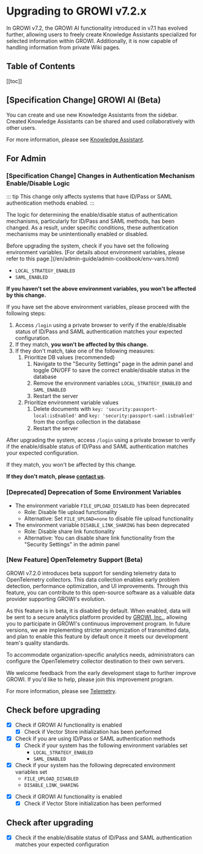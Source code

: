 # Upgrading to GROWI v7.2.x

In GROWI v7.2, the GROWI AI functionality introduced in v7.1 has evolved further, allowing users to freely create Knowledge Assistants specialized for selected information within GROWI.
Additionally, it is now capable of handling information from private Wiki pages.


## Table of Contents

[[toc]]


## [Specification Change] GROWI AI (Beta)

You can create and use new Knowledge Assistants from the sidebar. Created Knowledge Assistants can be shared and used collaboratively with other users.

For more information, please see [Knowledge Assistant](/en/guide/features/ai-knowledge-assistant.html).



## For Admin

### [Specification Change] Changes in Authentication Mechanism Enable/Disable Logic

::: tip
This change only affects systems that have ID/Pass or SAML authentication methods enabled.
:::

The logic for determining the enable/disable status of authentication mechanisms, particularly for ID/Pass and SAML methods, has been changed.
As a result, under specific conditions, these authentication mechanisms may be unintentionally enabled or disabled.

<ContextualBlock context="docs-growi-org">
Before upgrading the system, check if you have set the following environment variables. [For details about environment variables, please refer to this page.](/en/admin-guide/admin-cookbook/env-vars.html)

- `LOCAL_STRATEGY_ENABLED`
- `SAML_ENABLED`

**If you haven't set the above environment variables, you won't be affected by this change.**

If you have set the above environment variables, please proceed with the following steps:

1. Access `/login` using a private browser to verify if the enable/disable status of ID/Pass and SAML authentication matches your expected configuration.
1. If they match, **you won't be affected by this change.**
1. If they don't match, take one of the following measures:
    1. Prioritize DB values (recommended)
        1. Navigate to the "Security Settings" page in the admin panel and toggle ON/OFF to save the correct enable/disable status in the database
        1. Remove the environment variables `LOCAL_STRATEGY_ENABLED` and `SAML_ENABLED`
        1. Restart the server
    1. Prioritize environment variable values
        1. Delete documents with `key: 'security:passport-local:isEnabled'` and `key: 'security:passport-saml:isEnabled'` from the configs collection in the database
        1. Restart the server

</ContextualBlock>

<ContextualBlock context="help-growi-cloud">

After upgrading the system, access `/login` using a private browser to verify if the enable/disable status of ID/Pass and SAML authentication matches your expected configuration.

If they match, you won't be affected by this change.

**If they don't match, please [contact us](https://growi.cloud/contact).**

</ContextualBlock>


<ContextualBlock context="docs-growi-org">

### [Deprecated] Deprecation of Some Environment Variables

- The environment variable `FILE_UPLOAD_DISABLED` has been deprecated
  - Role: Disable file upload functionality
  - Alternative: Set `FILE_UPLOAD=none` to disable file upload functionality
- The environment variable `DISABLE_LINK_SHARING` has been deprecated
  - Role: Disable share link functionality
  - Alternative: You can disable share link functionality from the "Security Settings" in the admin panel

</ContextualBlock>


<ContextualBlock context="docs-growi-org">

### [New Feature] OpenTelemetry Support (Beta)

GROWI v7.2.0 introduces beta support for sending telemetry data to OpenTelemetry collectors.
This data collection enables early problem detection, performance optimization, and UI improvements.
Through this feature, you can contribute to this open-source software as a valuable data provider supporting GROWI's evolution.

As this feature is in beta, it is disabled by default.
When enabled, data will be sent to a secure analytics platform provided by [GROWI, Inc.](https://growi.co.jp),
allowing you to participate in GROWI's continuous improvement program.
In future versions, we are implementing stricter anonymization of transmitted data,
and plan to enable this feature by default once it meets our development team's quality standards.

To accommodate organization-specific analytics needs, administrators can configure the OpenTelemetry collector destination to their own servers.

We welcome feedback from the early development stage to further improve GROWI. If you'd like to help, please join this improvement program.

For more information, please see [Telemetry](/en/admin-guide/telemetry.html).

</ContextualBlock>




## Check before upgrading

<ContextualBlock context="docs-growi-org">

- [x] Check if GROWI AI functionality is enabled
  - [x] Check if Vector Store initialization has been performed
- [x] Check if you are using ID/Pass or SAML authentication methods
  - [x] Check if your system has the following environment variables set
    - `LOCAL_STRATEGY_ENABLED`
    - `SAML_ENABLED`
- [x] Check if your system has the following deprecated environment variables set
  - `FILE_UPLOAD_DISABLED`
  - `DISABLE_LINK_SHARING`

</ContextualBlock>

<ContextualBlock context="help-growi-cloud">

- [x] Check if GROWI AI functionality is enabled
  - [x] Check if Vector Store initialization has been performed

</ContextualBlock>

<ContextualBlock context="help-growi-cloud">

## Check after upgrading

- [x] Check if the enable/disable status of ID/Pass and SAML authentication matches your expected configuration

</ContextualBlock>

